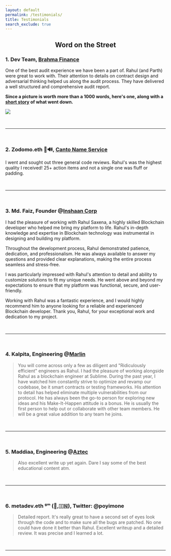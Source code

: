 ```yaml
---
layout: default
permalink: /testimonials/
title: Testimonials
search_exclude: true
---
```


<h2 align="center">Word on the Street</h2>

### 1. Dev Team, [Brahma Finance](https://www.brahma.fi/)

One of the best audit experience we have been a part of. Rahul (and Parth) were great to work with. Their attention to details on contract design and adversarial thinking helped us along the audit process. They have delivered a well structured and comprehensive audit report.

**Since a picture is worth more than a 1000 words, here's one, along with a [short story](https://www.linkedin.com/feed/update/urn:li:activity:7028630466794586112/) of what went down.**

![](https://user-images.githubusercontent.com/32522659/218296401-63ad05ca-bf05-4ea8-a540-444c65906496.png)

<br />

---------------------

<br />

### 2. Zodomo.eth 🦇🔊, [Canto Name Service](https://twitter.com/DNSFORCANTO?ref_src=twsrc%5Egoogle%7Ctwcamp%5Eserp%7Ctwgr%5Eauthor)

I went and sought out three general code reviews. Rahul's was the highest quality I received! 25+ action items and not a single one was fluff or padding.

<br />

---------------------

<br />

### 3. Md. Faiz, Founder @[Inshaan Corp](https://inshaan.com/)

I had the pleasure of working with Rahul Saxena, a highly skilled Blockchain developer who helped me bring my platform to life. Rahul's in-depth knowledge and expertise in Blockchain technology was instrumental in designing and building my platform.

Throughout the development process, Rahul demonstrated patience, dedication, and professionalism. He was always available to answer my questions and provided clear explanations, making the entire process seamless and stress-free.

I was particularly impressed with Rahul's attention to detail and ability to customize solutions to fit my unique needs. He went above and beyond my expectations to ensure that my platform was functional, secure, and user-friendly.

Working with Rahul was a fantastic experience, and I would highly recommend him to anyone looking for a reliable and experienced Blockchain developer. Thank you, Rahul, for your exceptional work and dedication to my project.

<br />

---------------------

<br />

### 4. Kalpita, Engineering @[Marlin](https://www.marlin.org/)

> You will come across only a few as diligent and "Ridiculously efficient" engineers as Rahul. I had the pleasure of working alongside Rahul as a blockchain engineer at Sublime. During the past year, I have watched him constantly strive to optimize and revamp our codebase, be it smart contracts or testing frameworks. His attention to detail has helped eliminate multiple vulnerabilities from our protocol. He has always been the go-to person for exploring new ideas and his Make-It-Happen attitude is a bonus. He is usually the first person to help out or collaborate with other team members. He will be a great value addition to any team he joins.

<br />

---------------------

<br />

### 5. Maddiaa, Engineering @[Aztec](https://aztec.network/)

> Also excellent write up yet again. Dare I say some of the best educational content atm.

<br />

---------------------

<br />

### 6. metadev.eth ᵍᵐ (🫡,🇮🇳), Twitter: @poyimone

> Detailed report. It's really great to have a second set of eyes look through the code and to make sure all the bugs are patched. No one could have done it better than Rahul. Excellent writeup and a detailed review. It was precise and I learned a lot.

<br />

---------------------

<br />
